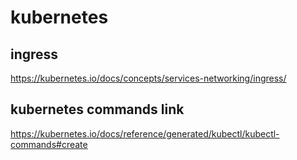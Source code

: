 # kubernetes


## ingress 

https://kubernetes.io/docs/concepts/services-networking/ingress/

## kubernetes commands link

https://kubernetes.io/docs/reference/generated/kubectl/kubectl-commands#create
